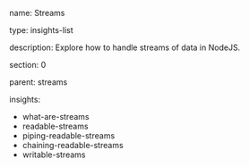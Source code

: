 name: Streams

type: insights-list

description: Explore how to handle streams of data in NodeJS.

section: 0

parent: streams

insights:
  - what-are-streams
  - readable-streams
  - piping-readable-streams
  - chaining-readable-streams
  - writable-streams
